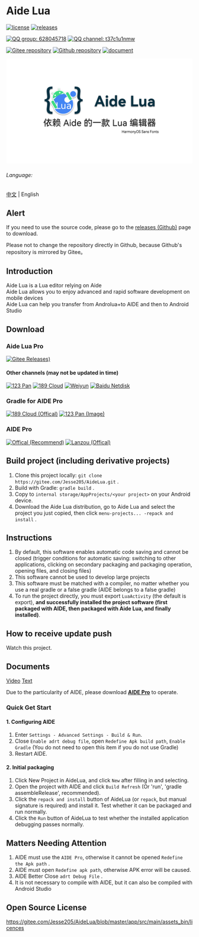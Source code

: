 # Aide Lua

[![license](https://img.shields.io/github/license/Jesse205/AideLua)](LICENSE)
[![releases](https://img.shields.io/github/v/tag/Jesse205/AideLua?color=C71D23&label=releases&logo=gitee)](https://gitee.com/Jesse205/AideLua/releases)

[![QQ group: 628045718](https://img.shields.io/badge/QQ_group-628045718-0099FF?logo=tencentqq)](https://jq.qq.com/?_wv=1027&k=41q8mp8y)
[![QQ channel: t37c1u1nmw](https://img.shields.io/badge/QQ_channel-t37c1u1nmw-0099FF?logo=tencentqq)](https://pd.qq.com/s/ncghvc)

[![Gitee repository](https://img.shields.io/badge/Gitee-repository-C71D23?logo=gitee)](https://gitee.com/Jesse205/AideLua/)
[![Github repository](https://img.shields.io/badge/Github-repository-0969DA?logo=github)](https://github.com/Jesse205/AideLua)
[![document](https://img.shields.io/badge/documents-Chinese-3F51B5)](https://jesse205.github.io/AideLua/)

![cover](images/ic_cover-aidelua.png)

###### Language:

[中文](README.md) | English

## Alert

If you need to use the source code, please go to the [releases (Github)](https://github.com/Jesse205/AideLua/releases/latest) page to download.

Please not to change the repository directly in Github, because Github's repository is mirrored by Gitee。

## Introduction

Aide Lua is a Lua editor relying on Aide   
Aide Lua allows you to enjoy advanced and rapid software development on mobile devices   
Aide Lua can help you transfer from Androlua+to AIDE and then to Android Studio

## Download

### Aide Lua Pro

[![Gitee Releases)](https://img.shields.io/github/v/tag/Jesse205/AideLua?color=C71D23&label=Gitee+Releases&logo=gitee)](https://gitee.com/Jesse205/AideLua/releases/latest)

#### Other channels (may not be updated in time)

[![123 Pan](https://img.shields.io/badge/123_Pan--597dfc)](https://www.123pan.com/s/G7a9-Yzck)
[![189 Cloud](https://img.shields.io/badge/189_Cloud--DF9C1F)](https://cloud.189.cn/t/ZZ7RzijyqiUv)
[![Weiyun](https://img.shields.io/badge/Weiyun--2980ff)](https://share.weiyun.com/oLiNtxMR)
[![Baidu Netdisk](https://img.shields.io/badge/Baidu_Netdisk-jxnb-06a7ff)](https://pan.baidu.com/s/1j1RwisPR8iq1fPS3O_fl7Q?pwd=jxnb)

### Gradle for AIDE Pro

[![189 Cloud (Offical)](https://img.shields.io/badge/189_Cloud-Offical-DF9C1F)](https://cloud.189.cn/t/jAFR7vAVniuu)
[![123 Pan (Image)](https://img.shields.io/badge/123_Pan-Image-597dfc)](https://www.123pan.com/s/G7a9-c9ek)

### AIDE Pro

[![Offical (Recommend)](https://img.shields.io/badge/Offical_website-Recommend-28B6F6)](https://www.aidepro.top/)
[![Lanzou (Offical)](https://img.shields.io/badge/Lanzou-v2.6.45-FF6600?logo=icloud&logoColor=white)](https://www.lanzouy.com/b00zdhbeb)

## Build project (including derivative projects)

1. Clone this project locally: `git clone https://gitee.com/Jesse205/AideLua.git` .
2. Build with Gradle: `gradle build` .
3. Copy to `internal storage/AppProjects/<your project>` on your Android device.
4. Download the Aide Lua distribution, go to Aide Lua and select the project you just copied, then click `menu-projects... -repack and install` .

## Instructions

1. By default, this software enables automatic code saving and cannot be closed (trigger conditions for automatic saving: switching to other applications, clicking on secondary packaging and packaging operation, opening files, and closing files)
2. This software cannot be used to develop large projects
3. This software must be matched with a compiler, no matter whether you use a real gradle or a false gradle (AIDE belongs to a false gradle)
4. To run the project directly, you must export `LuaActivity` (the default is export), __and successfully installed the project software (first packaged with AIDE, then packaged with Aide Lua, and finally installed)__.

## How to receive update push

Watch this project.

## Documents

[Video](https://space.bilibili.com/1229937144)
[Text](https://jesse205.github.io/AideLua/)

Due to the particularity of AIDE, please download [__AIDE Pro__](https://aidepro.top/) to operate.

### Quick Get Start

#### 1. Configuring AIDE

1. Enter `Settings - Advanced Settings - Build & Run`.
2. Close `Enable adrt debug file`, open `Redefine Apk build path`, `Enable Gradle` (You do not need to open this item if you do not use Gradle)
3. Restart AIDE.

#### 2. Initial packaging

1. Click New Project in AideLua, and click `New` after filling in and selecting.
2. Open the project with AIDE and click `Build Refresh` (Or 'run', 'gradle assembleRelease', recommended).
3. Click the `repack and install` button of AideLua (or `repack`, but manual signature is required) and install it. Test whether it can be packaged and run normally.
4. Click the `Run` button of AideLua to test whether the installed application debugging passes normally.

## Matters Needing Attention

1. AIDE must use the `AIDE Pro`, otherwise it cannot be opened `Redefine the Apk path` .
2. AIDE must open `Redefine apk path`, otherwise APK error will be caused.
3. AIDE Better Close `adrt Debug File` .
4. It is not necessary to compile with AIDE, but it can also be compiled with Android Studio

## Open Source License

<https://gitee.com/Jesse205/AideLua/blob/master/app/src/main/assets_bin/licences>
